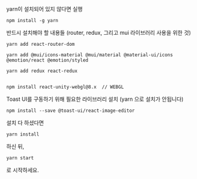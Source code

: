 yarn이 설치되어 있지 않다면 실행

```
npm install -g yarn
```

반드시 설치해야 할 내용들 (router, redux, 그리고 mui 라이브러리 사용을 위한 것)

```
yarn add react-router-dom

yarn add @mui/icons-material @mui/material @material-ui/icons @emotion/react @emotion/styled

yarn add redux react-redux


npm install react-unity-webgl@8.x  // WEBGL
```

Toast UI를 구동하기 위해 필요한 라이브러리 설치 (yarn 으로 설치가 안됩니다)

```
npm install --save @toast-ui/react-image-editor
```

설치 다 하셨다면

```
yarn install
```

하신 뒤,

```
yarn start
```

로 시작하세요.
